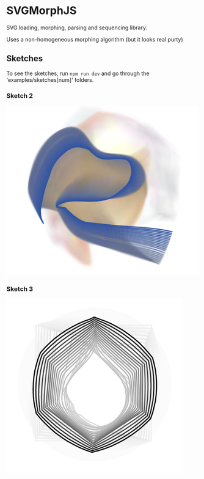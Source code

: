 SVGMorphJS
==========

SVG loading, morphing, parsing and sequencing library. 

Uses a non-homogeneous morphing algorithm (but it looks real purty)

## Sketches

To see the sketches, run ```npm run dev``` and go through the 'examples/sketches[num]' folders.

### Sketch 2

![alt text](https://github.com/k-may/SVGMorphJS/blob/master/img/sketch2.PNG?raw=true)


### Sketch 3

![alt text](https://github.com/k-may/SVGMorphJS/blob/master/img/sketch3.PNG?raw=true)
